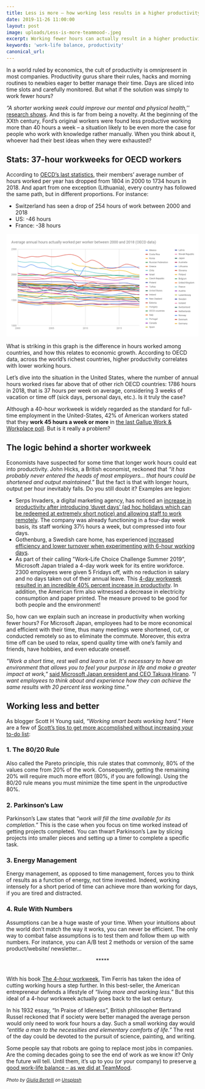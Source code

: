 ```yaml
---
title: Less is more – how working less results in a higher productivity
date: 2019-11-26 11:00:00
layout: post
image: uploads/Less-is-more-teammood-.jpeg
excerpt: Working fewer hours can actually result in a higher productivity
keywords: 'work-life balance, productivity'
canonical_url:
---
```


In a world ruled by economics, the cult of productivity is omnipresent in most companies. Productivity gurus share their rules, hacks and morning routines to newbies eager to better manage their time. Days are sliced into time slots and carefully monitored. But what if the solution was simply to work fewer hours?

*“A shorter working week could improve our mental and physical health,''* [research shows](https://www.economist.com/free-exchange/2013/09/24/get-a-life). And this is far from being a novelty. At the beginning of the XXth century, Ford’s original workers were found less productive working more than 40 hours a week – a situation likely to be even more the case for people who work with knowledge rather manually. When you think about it, whoever had their best ideas when they were exhausted?

## **Stats: 37-hour workweeks for OECD workers**

According to [OECD’s last statistics](https://stats.oecd.org/Index.aspx?DataSetCode=ANHRS#), their members’ average number of hours worked per year has dropped from 1804 in 2000 to 1734 hours in 2018. And apart from one exception (Lithuania), every country has followed the same path, but in different proportions. For instance:

* Switzerland has seen a drop of 254 hours of work between 2000 and 2018&nbsp;
* US: -46 hours&nbsp;
* France: -38 hours&nbsp;

[![Average annual hours actually worked per worker in OECD countries](/images/posts/Average-annual-hours-actually-worked-per-worker.png)](https://www.teammood.com/)

What is striking in this graph is the difference in hours worked among countries, and how this relates to economic growth. According to OECD data, across the world’s richest countries, higher productivity correlates with lower working hours.&nbsp;

Let’s dive into the situation in the United States, where the number of annual hours worked rises far above that of other rich OECD countries: 1786 hours in 2018, that is 37 hours per week on average, considering 3 weeks of vacation or time off (sick days, personal days, etc.). Is it truly the case?

Although a 40-hour workweek is widely regarded as the standard for full-time employment in the United-States, 42% of American workers stated that they **work 45 hours a week or more** in [the last Gallup Work & Workplace poll](https://news.gallup.com/poll/1720/Work-Work-Place.aspx). But is it really a problem?

## **The logic behind a shorter workweek**

Economists have suspected for some time that longer work hours could eat into productivity. John Hicks, a British economist, reckoned that *“it has probably never entered the heads of most employers… that hours could be shortened and output maintained.”* But the fact is that with longer hours, output per hour inevitably falls. Do you still doubt it? Examples are legion:

* Serps Invaders, a digital marketing agency, has noticed an [increase in productivity after introducing ‘duvet days’ (ad hoc holidays which can be redeemed at extremely short notice) and allowing staff to work remotely](https://www.theguardian.com/small-business-network/2015/apr/02/remote-working-talent-edinburgh-agency). The company was already functioning in a four-day week basis, its staff working 37½ hours a week, but compressed into four days.&nbsp;
* Gothenburg, a Swedish care home, has experienced [increased efficiency and lower turnover when experimenting with 6-hour working days](https://www.theguardian.com/world/2015/sep/17/efficiency-up-turnover-down-sweden-experiments-with-six-hour-working-day).
* As part of their calling "Work-Life Choice Challenge Summer 2019", Microsoft Japan trialed a 4-day work week for its entire workforce. 2300 employees were given 5 Fridays off, with no reduction in salary and no days taken out of their annual leave. This [4-day workweek resulted in an incredible 40% percent increase in productivity](https://mashable.com/article/microsoft-japan-4-day-work-week-trial-3-day-weekend/?europe=true). In addition, the American firm also witnessed a decrease in electricity consumption and paper printed. The measure proved to be good for both people and the environment\!

So, how can we explain such an increase in productivity when working fewer hours? For Microsoft Japan, employees had to be more economical and efficient with their time, thus many meetings were shortened, cut, or conducted remotely so as to eliminate the commute. Moreover, this extra time off can be used to relax, spend quality time with one’s family and friends, have hobbies, and even educate oneself.&nbsp;

*"Work a short time, rest well and learn a lot. It's necessary to have an environment that allows you to feel your purpose in life and make a greater impact at work,"&nbsp;*[said Microsoft Japan president and CEO Takuya Hirano](https://www.economist.com/free-exchange/2013/09/24/get-a-life). *"I want employees to think about and experience how they can achieve the same results with 20 percent less working time."*

## **Working less and better**

As blogger Scott H Young said, *“Working smart beats working hard.”* Here are a few of [Scott’s tips to get more accomplished without increasing your to-do list](https://www.lifehack.org/articles/featured/6-rules-to-work-less-and-get-more-accomplished.html)\:&nbsp;

### **1\. The 80/20 Rule**

Also called the Pareto principle, this rule states that commonly, 80% of the values come from 20% of the work. Consequently, getting the remaining 20% will require much more effort (80%, if you are following). Using the 80/20 rule means you must minimize the time spent in the unproductive 80%.&nbsp;

### **2\. Parkinson’s Law**

Parkinson’s Law states that *“work will fill the time available for its completion.”* This is the case when you focus on time worked instead of getting projects completed. You can thwart Parkinson’s Law by slicing projects into smaller pieces and setting up a timer to complete a specific task.

### **3\. Energy Management**

Energy management, as opposed to time management, forces you to think of results as a function of energy, not time invested. Indeed, working intensely for a short period of time can achieve more than working for days, if you are tired and distracted.

### **4\. Rule With Numbers**

Assumptions can be a huge waste of your time. When your intuitions about the world don’t match the way it works, you can never be efficient. The only way to combat false assumptions is to test them and follow them up with numbers. For instance, you can A/B test 2 methods or version of the same product/website/ newsletter…

<center>*****</center>

<center>&nbsp;</center>

With his book [The 4-hour workweek](https://fourhourworkweek.com/), Tim Ferris has taken the idea of cutting working hours a step further. In this best-seller, the American entrepreneur defends a lifestyle of *“living more and working less.”* But this ideal of a 4-hour workweek actually goes back to the last century.&nbsp;

In his 1932 essay, “In Praise of Idleness”, British philosopher Bertrand Russel reckoned that if society were better managed the average person would only need to work four hours a day. Such a small working day would *“entitle a man to the necessities and elementary comforts of life.”* The rest of the day could be devoted to the pursuit of science, painting, and writing.

Some people say that robots are going to replace most jobs in companies. Are the coming decades going to see the end of work as we know it? Only the future will tell. Until them, it’s up to you (or your company) to preserve [a good work-life balance – as we did at TeamMood](https://www.teammood.com/en/about/).

<small><em>Photo by <a href="https://unsplash.com/@giulia_bertelli?utm_source=unsplash&amp;utm_medium=referral&amp;utm_content=creditCopyText">Giulia Bertelli</a> on <a href="https://unsplash.com/?utm_source=unsplash&amp;utm_medium=referral&amp;utm_content=creditCopyText">Unsplash</a></em></small>
